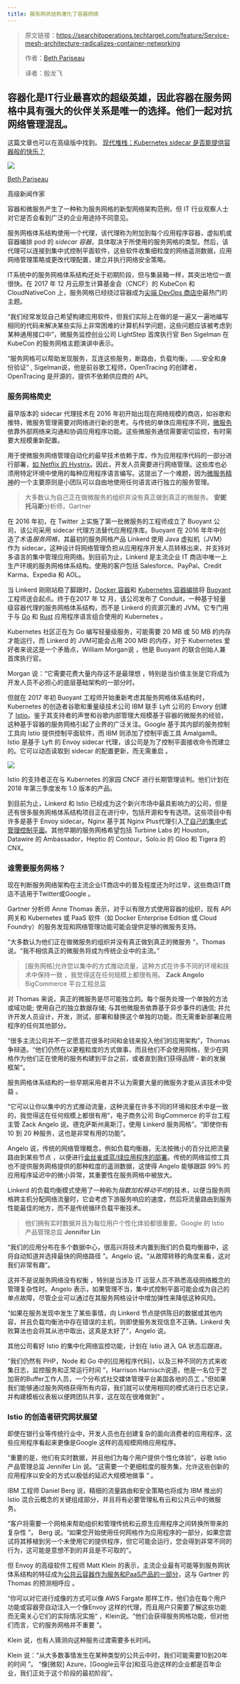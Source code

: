```yaml
---
title: 服务网状结构激化了容器网络
---
```


> 原文链接：https://searchitoperations.techtarget.com/feature/Service-mesh-architecture-radicalizes-container-networking
>
> 作者：[Beth Pariseau](https://www.techtarget.com/contributor/Beth-Pariseau)
>
> 译者：殷龙飞

## 容器化是IT行业最喜欢的超级英雄，因此容器在服务网格中具有强大的伙伴关系是唯一的选择。他们一起对抗网络管理混乱。

这篇文章也可以在高级版中找到。 [现代堆栈：Kubernetes sidecar 是否能提供容器般的快乐？](https://searchitoperations.techtarget.com/ezine/Modern-Stack/Will-the-Kubernetes-sidecar-deliver-container-happiness)



![](https://ws1.sinaimg.cn/large/61411417ly1fsz4uo3uqcj20xc0b4aby.jpg)



[Beth Pariseau](https://www.techtarget.com/contributor/Beth-Pariseau)

高级新闻作家



容器和微服务产生了一种称为服务网格的新型网络架构范例，但 IT 行业观察人士对它是否会看到广泛的企业用途持不同意见。



服务网格体系结构使用一个代理，该代理称为附加到每个应用程序容器，虚拟机或容器编排 pod 的 *sidecar 容器*，具体取决于所使用的服务网格的类型。然后，该代理可以连接到集中式控制平面软件，这些软件收集细粒度的网络遥测数据，应用网络管理策略或更改代理配置，建立并执行网络安全策略。

IT系统中的服务网格体系结构还处于初期阶段，但与集装箱一样，其突出地位一直很快。在 2017 年 12 月云原生计算基金会（CNCF）的 KubeCon 和 CloudNativeCon 上，服务网格已经绕过容器成为[尖端 DevOps 商店中](https://searchitoperations.techtarget.com/essentialguide/Use-these-DevOps-examples-to-reimagine-an-IT-organization)最热门的主题。

“我们经常发现自己希望构建应用软件，但我们实际上在做的是一遍又一遍地编写相同的代码来解决某些实际上非常困难的计算机科学问题，这些问题应该被考虑到某种通用接口中”，微服务监控创业公司 LightStep 首席执行官 Ben Sigelman 在 KubeCon 的服务网格主题演讲中表示。

“服务网格可以帮助发现服务，互连这些服务，断路由，负载均衡，......安全和身份验证” , Sigelman说，他是前谷歌工程师，OpenTracing 的创建者，OpenTracing 是开源的，提供不依赖供应商的 API。 

### 服务网格简史

最早版本的 sidecar 代理技术在 2016 年初开始出现在网络规模的商店，如谷歌和推特，微服务管理需要对网络进行新的思考。与传统的单体应用程序不同，[微服务](https://searchmicroservices.techtarget.com/definition/microservices)依靠外部网络来沟通和协调应用程序功能。这些微服务通信需要密切监控，有时需要大规模重新配置。

用于使微服务网络管理自动化的最早技术依赖于库，作为应用程序代码的一部分进行部署，[如 Netflix 的 Hystrix](https://github.com/Netflix/Hystrix)。因此，开发人员需要进行网络管理。这些库也必须用特定环境中使用的每种应用程序语言编写。这提出了一个难题，因为[微服务精神](https://searchmicroservices.techtarget.com/answer/How-will-microservices-development-benefit-enterprise-architecture)的一个主要原则是小团队可以自由地使用任何语言进行独立的服务管理。

> 大多数认为自己正在做微服务的组织并没有真正做到真正的微服务。   **安妮托马斯**分析师，Gartner

在 2016 年初，在 Twitter 上实施了第一批微服务的工程师成立了 Buoyant 公司，该公司采用 sidecar 代理方法替代应用程序库。Buoyant 在 2016 年年中创造了术语*服务网格*，其最初的服务网格产品 Linkerd 使用 Java 虚拟机（JVM）作为 sidecar，这种设计将网络管理负担从应用程序开发人员转移出来，并支持对多语言的集中管理应用网络。到目前为止，Linkerd 是主流企业 IT 商店中唯一上生产环境的服务网格体系结构。使用的客户包括 Salesforce、PayPal、Credit Karma、Expedia 和 AOL。

当 Linkerd 刚刚站稳了脚跟时，[Docker 容器](https://searchitoperations.techtarget.com/definition/Docker)和 [Kubernetes 容器编排](https://searchitoperations.techtarget.com/definition/Google-Kubernetes)将 [Buoyant](https://searchitoperations.techtarget.com/definition/Google-Kubernetes) 工程师送会起点。终于在2017 年 12 月，该公司发布了 Conduit，一种基于轻量级容器代理的服务网格体系结构，而不是 Linkerd 的资源沉重的 JVM。它专门用于与 [Go](https://searchitoperations.techtarget.com/tip/Googles-Go-language-seeks-DevOps-middle-ground) 和 [Rust](https://research.mozilla.org/rust/) 应用程序语言组合使用的 Kubernetes 。

Kubernetes 社区正在为 Go 编写轻量级服务，可能需要 20 MB 或 50 MB 的内存才能运行，而 Linkerd 的 JVM可能会占用 200 MB 的内存，对于 Kubernetes 爱好者来说这是一个矛盾点，William Morgan说 ，他是 Buoyant 的联合创始人兼首席执行官。

Morgan 说：“它需要花费大量内存这不是最理想 ，特别是当价值主张是它将成为开发人员不必担心的底层基础架构的一部分时。

但就在 2017 年初 Buoyant 工程师开始重新考虑其服务网格体系结构时，Kubernetes 的创造者谷歌和重量级技术公司 IBM 联手  Lyft 公司的 Envory 创建了  [Istio](https://searchmicroservices.techtarget.com/news/450419875/IBM-Google-Lyft-launch-Istio-open-source-microservices-platform)。鉴于其支持者的声誉和谷歌内部管理大规模基于容器的微服务的经验，这种基于容器的服务网格引起了业界的广泛关注。Google 基于其内部的服务控制工具向 Istio 提供控制平面软件，而 IBM 则添加了控制平面工具 Amalgam8。Istio 是基于 Lyft 的 Envoy sidecar 代理，该公司是为了控制平面接收命令而建立的。它可以动态读取到 sidecar 的配置更新，而无需重启 。

![](https://ws1.sinaimg.cn/large/61411417ly1fsz4wgsjvkj20m80oomy3.jpg)

Istio 的支持者正在与 Kubernetes 的家园 CNCF 进行长期管理谈判。他们计划在 2018 年第三季度发布 1.0 版本的产品。

到目前为止，Linkerd 和 Istio 已经成为这个新兴市场中最具影响力的公司，但是还有很多服务网格体系结构项目正在进行中，包括开源和专有选项。这些项目中有许多是基于 Envoy sidecar。Nginx 基于其 Nginx Plus代理引入[了自己的集中式管理控制平面](https://itknowledgeexchange.techtarget.com/open-source-insider/nginx-gets-granular-on-managed-microservices/)。其他早期的服务网格希望包括 Turbine Labs 的 Houston，Datawire 的 Ambassador，Heptio 的 Contour，Solo.io 的 Gloo 和 Tigera 的 CNX。

### 谁需要服务网格？

现在判断服务网络架构在主流企业IT商店中的普及程度还为时过早，这些商店IT商店不适用于Twitter或Google 。

Gartner 分析师 Anne Thomas 表示，对于以有限方式使用容器的组织，现有 API 网关和 Kubernetes 或 PaaS 软件（如 Docker Enterprise Edition 或 Cloud Foundry）的服务发现和网络管理功能可能会提供足够的微服务支持。

“大多数认为他们正在做微服务的组织并没有真正做到真正的微服务 “，Thomas 说。“我不相信真正的微服务将成为传统企业中的主流。”

>  \[服务网格\]允许您以集中的方式推动流量，这种方式在许多不同的环境和技术中保持一致 ，我觉得这在任何规模上都很有用。 **Zack Angelo** BigCommerce 平台工程总监 

对 Thomas 来说，真正的微服务是尽可能独立的。每个服务处理一个单独的方法或域功能; 使用自己的独立数据存储; 与其他微服务依靠基于异步事件的通信; 并允许开发人员设计，开发，测试，部署和替换这个单独的功能，而无需重新部署应用程序的任何其他部分。

“很多主流公司并不一定愿意花很多时间和金钱来投入他们的应用架构”，Thomas 争辩道。“他们仍然在以更粗粒度的方式做事，而且他们不会使用网格，至少在网格作为他们正在使用的服务构建到平台之前，或者直到我们获得品牌 \- 新的发展框架“。

服务网格体系结构的一些早期采用者并不认为需要大量的微服务才能从该技术中受益 。

“它可以让你以集中的方式推动流量，这种流量在许多不同的环境和技术中是一致的，我觉得这在任何规模上都很有用”，电子商务公司 BigCommerce 的平台工程主管 Zack Angelo 说。德克萨斯州奥斯汀，使用 Linkerd 服务网格”。“即使你有 10 到 20 种服务，这也是非常有用的功能”。

Angelo 说，传统的网络管理概念，例如负载均衡器，无法按微小的百分比把流量路由到某些节点 ，以便进行[金丝雀或蓝/绿应用程序的部署](https://searchitoperations.techtarget.com/tip/Improve-application-rollout-planning-with-advanced-options)。传统的网络监控工具也不提供服务网格提供的那种粒度的遥测数据，这使得 Angelo  能够跟踪 99% 的应用程序延迟中的微小异常，其重要性在服务网格中被放大。

Linkerd 的负载均衡模式使用了一种称为*指数加权移动平均*的技术，以便当服务网格跨主机分配网络流量时，它会考虑下游服务响应的速度，然后将流量路由到服务性能最佳的地方，而不是传统循环负载平衡技术。

>  他们拥有实时数据并且为每位用户个性化体验都很重要。Google 的 Istio 产品管理总监  **Jennifer Lin**

“我们的应用分布在多个数据中心，很高兴将技术内置到我们的负载均衡器中，这将自动知道并选择最快的网络路径 ”。Angelo 说。“从故障转移的角度来看，这对我们非常有趣”。

这并不是说服务网络没有权衡 ，特别是当涉及 IT 运营人员不熟悉高级网络概念的管理复杂性时。Angelo 表示，如果管理不当，集中式控制平面可能会成为自己的单点故障，尽管企业可以通过在其服务网格设计中增加弹性来降低这种风险。

“如果在服务发现中发生了某些事情，向 Linkerd 节点提供陈旧的数据或其他内容，并且负载均衡池中存在错误的主机，则即使服务发现信息不正确，Linkerd 失败算法也会将其从池中取出，这真是太好了“，Angelo 说。

其他公司看好 Istio 的集中化网络监控功能，计划在 Istio 进入 GA 状态后跟进。

“我们仍然有 PHP，Node 和 Go 中的\[应用程序代码\]，以及三种不同的方式来收集日志，监控服务和正常运行时间 ”，Harrison Harnisch说道，他是一名位于芝加哥的Buffer工作人员，一个分布式社交媒体管理平台美国各地的员工 。”但如果我们能够通过服务网络获得所有内容，我们就可以使用相同的模式进行日志记录，并构建模板仪表板以便跨团队共享，这在现在很难做到" 。 

### Istio 的创造者研究网状展望

即使在银行业等传统行业中，开发人员也在创建复杂的面向消费者的应用程序，这些应用程序看起来更像是Google 这样的高规模网络应用程序。

“重要的是，他们有实时数据，并且他们为每个用户提供个性化体验”，谷歌 Istio 产品管理总监 Jennifer Lin 说。“这需要一个更细粒度的服务集，允许这些创新的应用程序以安全的方式以极低的延迟大规模地做事 ” 。

IBM 工程师 Daniel Berg 说，精细的流量路由和安全策略也将成为 IBM 推出的 Istio 混合云概念的关键组成部分，并且将有必要管理私有云和公共云中的微服务。

“客户将需要一个网格来帮助组织和管理传统和云原生应用程序之间转换所带来的复杂性 ”， Berg 说。“如果您开始使用任何网格作为应用程序的一部分，如果您尝试将其移植到另一个未使用它的提供程序，但它可能会运行，您会得到非常不同的行为，这可能是意想不到的并且是不可取的“。

但 Envoy 的高级软件工程师 Matt Klein 的表示，主流企业最有可能等到服务网状体系结构的特征成为[公共云容器作为服务和PaaS产品的一部分](https://searchitoperations.techtarget.com/tip/Container-as-a-service-providers-compete-with-distinct-strategies)，这与 Gartner 的 Thomas 的预测相呼应 。

“你可以对它进行成像的方式可以像 AWS Fargate 那样工作，他们会在每个用户功能或容器旁自动注入一个像Envoy 这样的代理，而且用户只需要了解这些功能而无需关心它们的实际情况实施“ ，Klein说。“他们会获得服务网格功能，但对他们而言，它的服务网格并不重要 ”。

Klein 说，也有人猜测向这种服务过渡需要多长时间。

Klein 说：“从大多数事情发生在某种类型的公共云中时，我们可能需要10到20年的时间 ”。 “像\[微软\] Azure，\[Google云平台\]和亚马逊这样的企业都是百年企业，我们正处于这个阶段的最初阶段”。